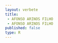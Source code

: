 ```yaml
---
layout: verbete
title:
 - AFONSO ARINOS FILHO
 - AFONSO ARINOS FILHO
published: false
type: R
---
```


